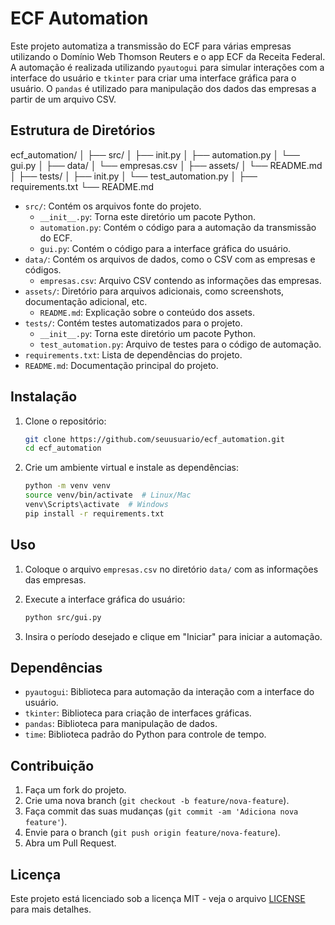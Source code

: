 # ECF Automation

Este projeto automatiza a transmissão do ECF para várias empresas utilizando o Domínio Web Thomson Reuters e o app ECF da Receita Federal. A automação é realizada utilizando `pyautogui` para simular interações com a interface do usuário e `tkinter` para criar uma interface gráfica para o usuário. O `pandas` é utilizado para manipulação dos dados das empresas a partir de um arquivo CSV.

## Estrutura de Diretórios

ecf_automation/
│
├── src/
│ ├── init.py
│ ├── automation.py
│ └── gui.py
│
├── data/
│ └── empresas.csv
│
├── assets/
│ └── README.md
│
├── tests/
│ ├── init.py
│ └── test_automation.py
│
├── requirements.txt
└── README.md


- `src/`: Contém os arquivos fonte do projeto.
  - `__init__.py`: Torna este diretório um pacote Python.
  - `automation.py`: Contém o código para a automação da transmissão do ECF.
  - `gui.py`: Contém o código para a interface gráfica do usuário.
- `data/`: Contém os arquivos de dados, como o CSV com as empresas e códigos.
  - `empresas.csv`: Arquivo CSV contendo as informações das empresas.
- `assets/`: Diretório para arquivos adicionais, como screenshots, documentação adicional, etc.
  - `README.md`: Explicação sobre o conteúdo dos assets.
- `tests/`: Contém testes automatizados para o projeto.
  - `__init__.py`: Torna este diretório um pacote Python.
  - `test_automation.py`: Arquivo de testes para o código de automação.
- `requirements.txt`: Lista de dependências do projeto.
- `README.md`: Documentação principal do projeto.

## Instalação

1. Clone o repositório:
    ```bash
    git clone https://github.com/seuusuario/ecf_automation.git
    cd ecf_automation
    ```

2. Crie um ambiente virtual e instale as dependências:
    ```bash
    python -m venv venv
    source venv/bin/activate  # Linux/Mac
    venv\Scripts\activate  # Windows
    pip install -r requirements.txt
    ```

## Uso

1. Coloque o arquivo `empresas.csv` no diretório `data/` com as informações das empresas.
2. Execute a interface gráfica do usuário:
    ```bash
    python src/gui.py
    ```

3. Insira o período desejado e clique em "Iniciar" para iniciar a automação.

## Dependências

- `pyautogui`: Biblioteca para automação da interação com a interface do usuário.
- `tkinter`: Biblioteca para criação de interfaces gráficas.
- `pandas`: Biblioteca para manipulação de dados.
- `time`: Biblioteca padrão do Python para controle de tempo.

## Contribuição

1. Faça um fork do projeto.
2. Crie uma nova branch (`git checkout -b feature/nova-feature`).
3. Faça commit das suas mudanças (`git commit -am 'Adiciona nova feature'`).
4. Envie para o branch (`git push origin feature/nova-feature`).
5. Abra um Pull Request.

## Licença

Este projeto está licenciado sob a licença MIT - veja o arquivo [LICENSE](LICENSE) para mais detalhes.


